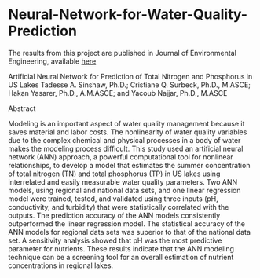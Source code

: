 # Neural-Network-for-Water-Quality-Prediction
The results from this project are published in Journal of Environmental Engineering, available [here](https://ascelibrary.org/doi/abs/10.1061/%28ASCE%29EE.1943-7870.0001528)

Artificial Neural Network for Prediction of Total Nitrogen and Phosphorus in US Lakes
Tadesse A. Sinshaw, Ph.D.; Cristiane Q. Surbeck, Ph.D., M.ASCE; Hakan Yasarer, Ph.D., A.M.ASCE; and Yacoub Najjar, Ph.D., M.ASCE

Abstract

Modeling is an important aspect of water quality management because it saves material and labor costs. The nonlinearity of water quality variables due to the complex chemical and physical processes in a body of water makes the modeling process difficult. This study used an artificial neural network (ANN) approach, a powerful computational tool for nonlinear relationships, to develop a model that estimates the summer concentration of total nitrogen (TN) and total phosphorus (TP) in US lakes using interrelated and easily measurable water quality parameters. Two ANN models, using regional and national data sets, and one linear regression model were trained, tested, and validated using three inputs (pH, conductivity, and turbidity) that were statistically correlated with the outputs. The prediction accuracy of the ANN models consistently outperformed the linear regression model. The statistical accuracy of the ANN models for regional data sets was superior to that of the national data set. A sensitivity analysis showed that pH was the most predictive parameter for nutrients. These results indicate that the ANN modeling technique can be a screening tool for an overall estimation of nutrient concentrations in regional lakes.

